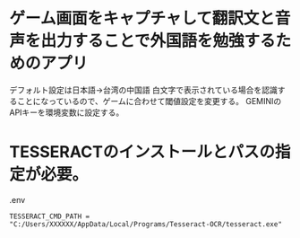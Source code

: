 # ゲーム画面をキャプチャして翻訳文と音声を出力することで外国語を勉強するためのアプリ
デフォルト設定は日本語->台湾の中国語
白文字で表示されている場合を認識することになっているので、ゲームに合わせて閾値設定を変更する。
GEMINIのAPIキーを環境変数に設定する。

# TESSERACTのインストールとパスの指定が必要。
.env

    TESSERACT_CMD_PATH = "C:/Users/XXXXXX/AppData/Local/Programs/Tesseract-OCR/tesseract.exe"
